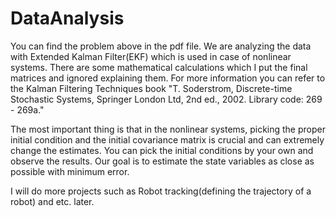 # DataAnalysis

You can find the problem above in the pdf file.
We are analyzing the data with Extended Kalman Filter(EKF) which is used in case of nonlinear systems.
There are some mathematical calculations which I put the final matrices and ignored explaining them.
For more information you can refer to the Kalman Filtering Techniques book "T. Soderstrom, Discrete-time Stochastic Systems, Springer London Ltd, 2nd ed., 2002. Library code: 269 - 269a."

The most important thing is that in the nonlinear systems, picking the proper initial condition and the initial covariance matrix is crucial and can extremely change the estimates.
You can pick the initial conditions by your own and observe the results.
Our goal is to estimate the state variables as close as possible with minimum error.

I will do more projects such as Robot tracking(defining the trajectory of a robot) and etc. later.
